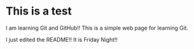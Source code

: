 # This is a test
I am learning Git and GitHub!!
This is a simple web page for learning Git.

I just edited the README!!
It is Friday Night!!
